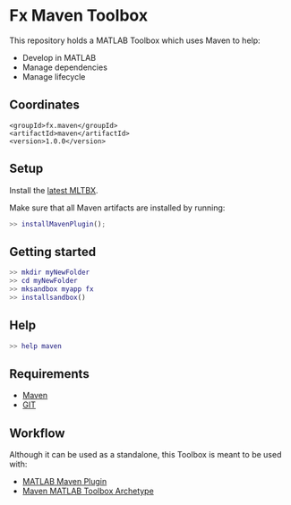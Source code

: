 # Fx Maven Toolbox

This repository holds a MATLAB Toolbox which uses Maven to help:

- Develop in MATLAB
- Manage dependencies
- Manage lifecycle

## Coordinates

```maven-pom
<groupId>fx.maven</groupId>
<artifactId>maven</artifactId>
<version>1.0.0</version>
```

## Setup

Install the [latest MLTBX](release/latest/).

Make sure that all Maven artifacts are installed by running:

```matlab
>> installMavenPlugin();
```

## Getting started

```matlab
>> mkdir myNewFolder
>> cd myNewFolder
>> mksandbox myapp fx
>> installsandbox()
```

## Help

```matlab
>> help maven
```

## Requirements

- [Maven](https://maven.apache.org/download.cgi)
- [GIT](https://git-scm.com/downloads)

## Workflow

Although it can be used as a standalone, this Toolbox is meant to be used with:

- [MATLAB Maven Plugin](https://github.com/slacaze/matlab-maven-plugin)
- [Maven MATLAB Toolbox Archetype](https://github.com/slacaze/matlab-maven-archetype)
